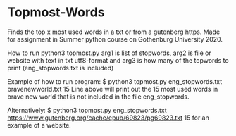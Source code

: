 # Topmost-Words
Finds the top x most used words in a txt or from a gutenberg https. Made for assignment in Summer python course on Gothenburg University 2020.

How to run
python3 topmost.py <arg1> <arg2> <arg3>
arg1 is list of stopwords, arg2 is file or website with text in txt utf8-format and arg3 is how many of the topwords to print
(eng_stopwords.txt is included)

Example of how to run program:
$ python3 topmost.py eng_stopwords.txt bravenewworld.txt 15
Line above will print out the 15 most used words in brave new world that is not included in the file eng_stopwords.

Alternatively:
$ python3 topmost.py eng_stopwords.txt https://www.gutenberg.org/cache/epub/69823/pg69823.txt 15
for an example of a website.
